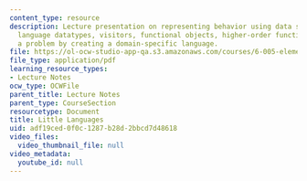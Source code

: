 ```yaml
---
content_type: resource
description: Lecture presentation on representing behavior using data structures,
  language datatypes, visitors, functional objects, higher-order functions, and solving
  a problem by creating a domain-specific language.
file: https://ol-ocw-studio-app-qa.s3.amazonaws.com/courses/6-005-elements-of-software-construction-fall-2008/adf19ced0f0c1287b28d2bbcd7d48618_MIT6_005f08_lec15.pdf
file_type: application/pdf
learning_resource_types:
- Lecture Notes
ocw_type: OCWFile
parent_title: Lecture Notes
parent_type: CourseSection
resourcetype: Document
title: Little Languages
uid: adf19ced-0f0c-1287-b28d-2bbcd7d48618
video_files:
  video_thumbnail_file: null
video_metadata:
  youtube_id: null
---
```

